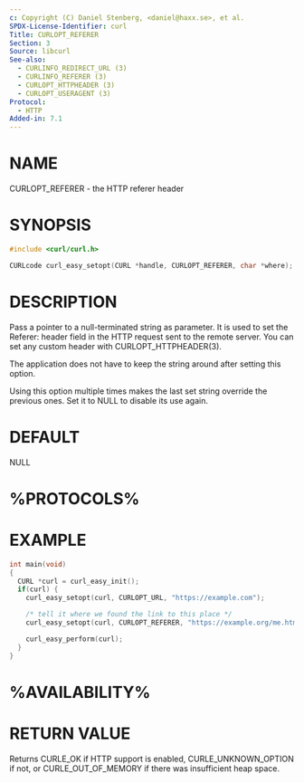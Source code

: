 ```yaml
---
c: Copyright (C) Daniel Stenberg, <daniel@haxx.se>, et al.
SPDX-License-Identifier: curl
Title: CURLOPT_REFERER
Section: 3
Source: libcurl
See-also:
  - CURLINFO_REDIRECT_URL (3)
  - CURLINFO_REFERER (3)
  - CURLOPT_HTTPHEADER (3)
  - CURLOPT_USERAGENT (3)
Protocol:
  - HTTP
Added-in: 7.1
---
```


# NAME

CURLOPT_REFERER - the HTTP referer header

# SYNOPSIS

~~~c
#include <curl/curl.h>

CURLcode curl_easy_setopt(CURL *handle, CURLOPT_REFERER, char *where);
~~~

# DESCRIPTION

Pass a pointer to a null-terminated string as parameter. It is used to set the
Referer: header field in the HTTP request sent to the remote server. You can
set any custom header with CURLOPT_HTTPHEADER(3).

The application does not have to keep the string around after setting this
option.

Using this option multiple times makes the last set string override the
previous ones. Set it to NULL to disable its use again.

# DEFAULT

NULL

# %PROTOCOLS%

# EXAMPLE

~~~c
int main(void)
{
  CURL *curl = curl_easy_init();
  if(curl) {
    curl_easy_setopt(curl, CURLOPT_URL, "https://example.com");

    /* tell it where we found the link to this place */
    curl_easy_setopt(curl, CURLOPT_REFERER, "https://example.org/me.html");

    curl_easy_perform(curl);
  }
}
~~~

# %AVAILABILITY%

# RETURN VALUE

Returns CURLE_OK if HTTP support is enabled, CURLE_UNKNOWN_OPTION if not, or
CURLE_OUT_OF_MEMORY if there was insufficient heap space.

